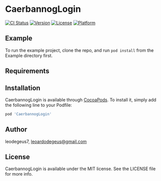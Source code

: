 # CaerbannogLogin

[![CI Status](http://img.shields.io/travis/leodegeus7/CaerbannogLogin.svg?style=flat)](https://travis-ci.org/leodegeus7/CaerbannogLogin)
[![Version](https://img.shields.io/cocoapods/v/CaerbannogLogin.svg?style=flat)](http://cocoapods.org/pods/CaerbannogLogin)
[![License](https://img.shields.io/cocoapods/l/CaerbannogLogin.svg?style=flat)](http://cocoapods.org/pods/CaerbannogLogin)
[![Platform](https://img.shields.io/cocoapods/p/CaerbannogLogin.svg?style=flat)](http://cocoapods.org/pods/CaerbannogLogin)

## Example

To run the example project, clone the repo, and run `pod install` from the Example directory first.

## Requirements

## Installation

CaerbannogLogin is available through [CocoaPods](http://cocoapods.org). To install
it, simply add the following line to your Podfile:

```ruby
pod 'CaerbannogLogin'
```

## Author

leodegeus7, leoardodegeus@gmail.com

## License

CaerbannogLogin is available under the MIT license. See the LICENSE file for more info.
